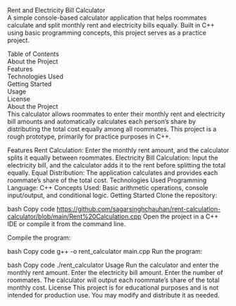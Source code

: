 Rent and Electricity Bill Calculator   
A simple console-based calculator application that helps roommates calculate and split monthly rent and electricity bills equally. Built in C++ using basic programming concepts, this project serves as a practice project.   
    
Table of Contents  
About the Project  
Features   
Technologies Used   
Getting Started   
Usage   
License   
About the Project   
This calculator allows roommates to enter their monthly rent and electricity bill amounts and automatically calculates each person’s share by distributing the total cost equally among all roommates. This project is a rough prototype, primarily for practice purposes in C++.

Features
Rent Calculation: Enter the monthly rent amount, and the calculator splits it equally between roommates.
Electricity Bill Calculation: Input the electricity bill, and the calculator adds it to the rent before splitting the total equally.
Equal Distribution: The application calculates and provides each roommate’s share of the total cost.
Technologies Used
Programming Language: C++
Concepts Used: Basic arithmetic operations, console input/output, and conditional logic.
Getting Started
Clone the repository:

bash
Copy code
https://github.com/sagarsinghchauhan/rent-calculation-calculator/blob/main/Rent%20Calculation.cpp
Open the project in a C++ IDE or compile it from the command line.

Compile the program:

bash
Copy code
g++ -o rent_calculator main.cpp
Run the program:

bash
Copy code
./rent_calculator
Usage
Run the calculator and enter the monthly rent amount.
Enter the electricity bill amount.
Enter the number of roommates.
The calculator will output each roommate’s share of the total monthly cost.
License
This project is for educational purposes and is not intended for production use. You may modify and distribute it as needed.

